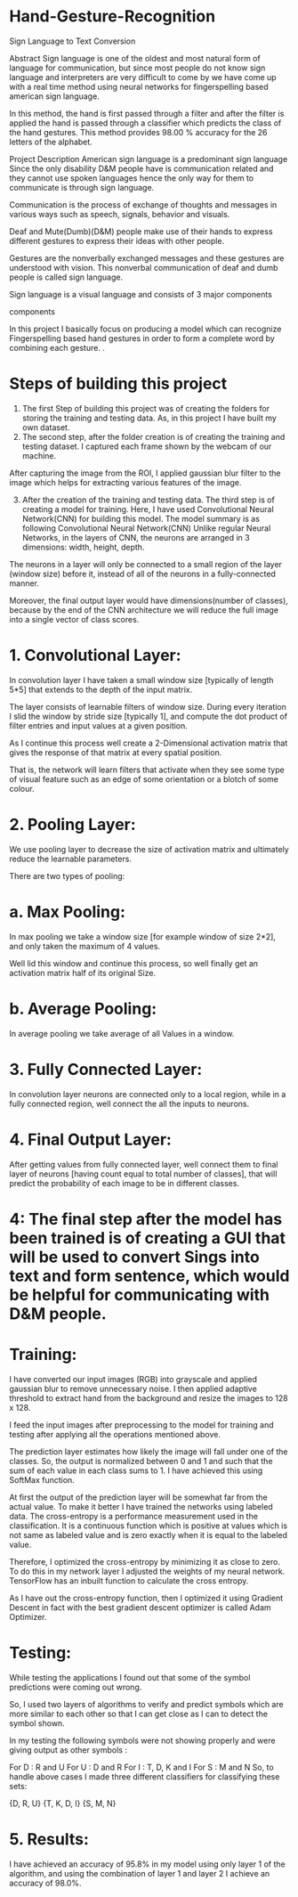 # Hand-Gesture-Recognition

Sign Language to Text Conversion


Abstract
Sign language is one of the oldest and most natural form of language for communication, but since most people do not know sign language and interpreters are very difficult to come by we have come up with a real time method using neural networks for fingerspelling based american sign language.

In this method, the hand is first passed through a filter and after the filter is applied the hand is passed through a classifier which predicts the class of the hand gestures. This method provides 98.00 % accuracy for the 26 letters of the alphabet.

Project Description
American sign language is a predominant sign language Since the only disability D&M people have is communication related and they cannot use spoken languages hence the only way for them to communicate is through sign language.

Communication is the process of exchange of thoughts and messages in various ways such as speech, signals, behavior and visuals.

Deaf and Mute(Dumb)(D&M) people make use of their hands to express different gestures to express their ideas with other people.

Gestures are the nonverbally exchanged messages and these gestures are understood with vision. This nonverbal communication of deaf and dumb people is called sign language.

Sign language is a visual language and consists of 3 major components

components

In this project I basically focus on producing a model which can recognize Fingerspelling based hand gestures in order to form a complete word by combining each gesture.
.


# Steps of building this project
1. The first Step of building this project was of creating the folders for storing the training and testing data. As, in this project I have built my own dataset.
2. The second step, after the folder creation is of creating the training and testing dataset.
I captured each frame shown by the webcam of our machine.

After capturing the image from the ROI, I applied gaussian blur filter to the image which helps for extracting various features of the image.

3. After the creation of the training and testing data. The third step is of creating a model for training. Here, I have used Convolutional Neural Network(CNN) for building this model. The model summary is as following
Convolutional Neural Network(CNN)
Unlike regular Neural Networks, in the layers of CNN, the neurons are arranged in 3 dimensions: width, height, depth.

The neurons in a layer will only be connected to a small region of the layer (window size) before it, instead of all of the neurons in a fully-connected manner.

Moreover, the final output layer would have dimensions(number of classes), because by the end of the CNN architecture we will reduce the full image into a single vector of class scores.

# 1. Convolutional Layer:
In convolution layer I have taken a small window size [typically of length 5*5] that extends to the depth of the input matrix.

The layer consists of learnable filters of window size. During every iteration I slid the window by stride size [typically 1], and compute the dot product of filter entries and input values at a given position.

As I continue this process well create a 2-Dimensional activation matrix that gives the response of that matrix at every spatial position.

That is, the network will learn filters that activate when they see some type of visual feature such as an edge of some orientation or a blotch of some colour.

# 2. Pooling Layer:
We use pooling layer to decrease the size of activation matrix and ultimately reduce the learnable parameters.

There are two types of pooling:

# a. Max Pooling:
In max pooling we take a window size [for example window of size 2*2], and only taken the maximum of 4 values.

Well lid this window and continue this process, so well finally get an activation matrix half of its original Size.

# b. Average Pooling:
In average pooling we take average of all Values in a window.
# 3. Fully Connected Layer:
In convolution layer neurons are connected only to a local region, while in a fully connected region, well connect the all the inputs to neurons.
# 4. Final Output Layer:
After getting values from fully connected layer, well connect them to final layer of neurons [having count equal to total number of classes], that will predict the probability of each image to be in different classes.

# 4: The final step after the model has been trained is of creating a GUI that will be used to convert Sings into text and form sentence, which would be helpful for communicating with D&M people.

# Training:
I have converted our input images (RGB) into grayscale and applied gaussian blur to remove unnecessary noise. I then applied adaptive threshold to extract hand from the background and resize the images to 128 x 128.

I feed the input images after preprocessing to the model for training and testing after applying all the operations mentioned above.

The prediction layer estimates how likely the image will fall under one of the classes. So, the output is normalized between 0 and 1 and such that the sum of each value in each class sums to 1. I have achieved this using SoftMax function.

At first the output of the prediction layer will be somewhat far from the actual value. To make it better I have trained the networks using labeled data. The cross-entropy is a performance measurement used in the classification. It is a continuous function which is positive at values which is not same as labeled value and is zero exactly when it is equal to the labeled value.

Therefore, I optimized the cross-entropy by minimizing it as close to zero. To do this in my network layer I adjusted the weights of my neural network. TensorFlow has an inbuilt function to calculate the cross entropy.

As I have out the cross-entropy function, then I optimized it using Gradient Descent in fact with the best gradient descent optimizer is called Adam Optimizer.

# Testing:
While testing the applications I found out that some of the symbol predictions were coming out wrong.

So, I used two layers of algorithms to verify and predict symbols which are more similar to each other so that I can get close as I can to detect the symbol shown.

In my testing the following symbols were not showing properly and were giving output as other symbols :

For D : R and U
For U : D and R
For I : T, D, K and I
For S : M and N
So, to handle above cases I made three different classifiers for classifying these sets:

{D, R, U}
{T, K, D, I}
{S, M, N}

# 5. Results:
I have achieved an accuracy of 95.8% in my model using only layer 1 of the algorithm, and using the combination of layer 1 and layer 2 I achieve an accuracy of 98.0%.


